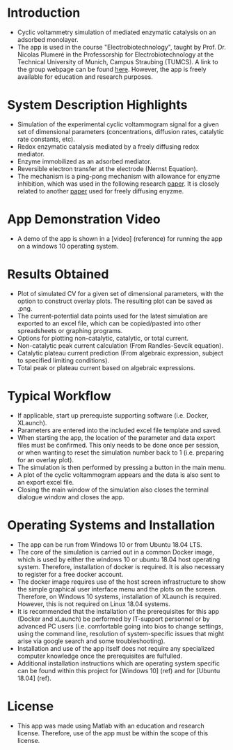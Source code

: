 # Introduction
- Cyclic voltammetry simulation of mediated enzymatic catalysis on an adsorbed monolayer.
- The app is used in the course "Electrobiotechnology", taught by Prof. Dr. Nicolas Plumeré in the Professorship for Electrobiotechnology at the Technical University of Munich, Campus Straubing (TUMCS). A link to the group webpage can be found [here](https://ebt.cs.tum.de/?lang=en). However, the app is freely available for education and research purposes.

# System Description Highlights
- Simulation of the experimental cyclic voltammogram signal for a given set of dimensional parameters (concentrations, diffusion rates, catalytic rate constants, etc).
- Redox enzymatic catalysis mediated by a freely diffusing redox mediator.
- Enzyme immobilized as an adsorbed mediator.
- Reversible electron transfer at the electrode (Nernst Equation).
- The mechanism is a ping-pong mechanism with allowance for enyzme inhibition, which was used in the following research [paper](dx.doi.org/10.1021/ac500142e). It is closely related to another [paper](dx.doi.org/10.1021/ja204637d) used for freely diffusing enyzme.

# App Demonstration Video
- A demo of the app is shown in a [video] (reference) for running the app on a windows 10 operating system.

# Results Obtained
- Plot of simulated CV for a given set of dimensional parameters, with the option to construct overlay plots. The resulting plot can be saved as .png.
- The current-potential data points used for the latest simulation are exported to an excel file, which can be copied/pasted into other spreadsheets or graphing programs.
- Options for plotting non-catalytic, catalytic, or total current.
- Non-catalytic peak current calculation (From Randles-Sevcik equation).
- Catalytic plateau current prediction (From algebraic expression, subject to specified limiting conditions).
- Total peak or plateau current based on algebraic expressions.

# Typical Workflow
- If applicable, start up prerequiste supporting software (i.e. Docker, XLaunch).
- Parameters are entered into the included excel file template and saved.
- When starting the app, the location of the parameter and data export files must be confirmed. This only needs to be done once per session, or when wanting to reset the simulation number back to 1 (i.e. preparing for an overlay plot).
- The simulation is then performed by pressing a button in the main menu.
- A plot of the cyclic voltammogram appears and the data is also sent to an export excel file.
- Closing the main window of the simulation also closes the terminal dialogue window and closes the app.

# Operating Systems and Installation
- The app can be run from Windows 10 or from Ubuntu 18.04 LTS.
- The core of the simulation is carried out in a common Docker image, which is used by either the windows 10 or ubuntu 18.04 host operating system. Therefore, installation of docker is required. It is also necessary to register for a free docker account.
- The docker image requires use of the host screen infrastructure to show the simple graphical user interface menu and the plots on the screen. Therefore, on Windows 10 systems, installation of XLaunch is required. However, this is not required on Linux 18.04 systems.
- It is recommended that the installation of the prerequisites for this app (Docker and xLaunch) be performed by IT-support personnel or by advanced PC users (i.e. comfortable going into bios to change settings, using the command line, resolution of system-specific issues that might arise via google search and some troubleshooting).
- Installation and use of the app itself does not require any specialized computer knowledge once the prerequisites are fulfulled.
- Additional installation instructions which are operating system specific can be found within this project for [Windows 10] (ref) and for [Ubuntu 18.04] (ref).

# License
- This app was made using Matlab with an education and research license. Therefore, use of the app must be within the scope of this license.


